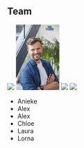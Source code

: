 ## Team


[![](/images/anieke_thumbnail.jpg)](https://www.southampton.ac.uk/oes/about/staff/jfab1c17.page "Anieke Brombacher PDRF") [![](/images/tom_thumbnail.jpg)](https://www.southampton.ac.uk/oes/about/staff/te1e12.page "Tom Ezard PI") [![](/images/lorna_thumbnail.jpg)](https://www.southampton.ac.uk/oes/postgraduate/research_students/lk2u16.page "Lorna Kearns PhD Student") [![](/images/anh_thumbnail.jpg)](https://www.southampton.ac.uk/oes/postgraduate/research_students/anh1n18.page "Alex Nicol-Harper PhD Student") 


<!--- then keep all similar images on the same line --->

<!--- Some text as a test  E: t.ezard (at) soton.ac.uk.<\br>  T: [@tomezard](https://https://twitter.com/tomezard).  G: [Github](https://github.com/tomezard)  [Google Scholar](https://scholar.google.co.uk/citations?user=I18b4BYAAAAJ&hl=en) \I am an interested in how the structure of populations and communities interacts with environmental changes to determine ecological and evolutionary dynamics. To do this, I develop the interface between mathematical and statistical models and test them using data drawn from various modern and palaeontological systems. --->

- Anieke
- Alex
- Alex
- Chloe
- Laura
- Lorna


